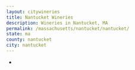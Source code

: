 ```yaml
---
layout: citywineries
title: Nantucket Wineries
description: Wineries in Nantucket, MA
permalink: /massachusetts/nantucket/nantucket/
state: ma
county: nantucket
city: nantucket
---
```

-
